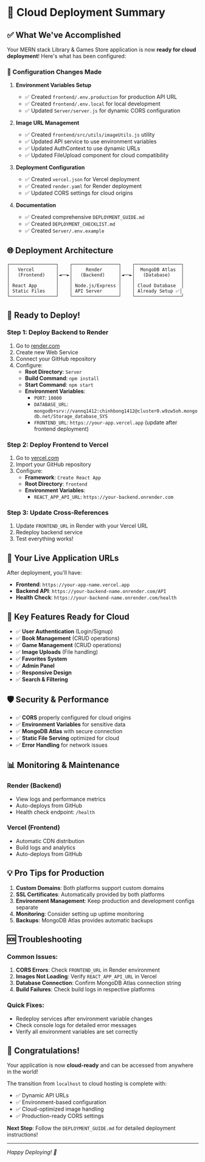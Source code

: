# 🚀 Cloud Deployment Summary

## ✅ What We've Accomplished

Your MERN stack Library & Games Store application is now **ready for cloud deployment**! Here's what has been configured:

### 🔧 Configuration Changes Made

1. **Environment Variables Setup**
   - ✅ Created `frontend/.env.production` for production API URL
   - ✅ Created `frontend/.env.local` for local development
   - ✅ Updated `Server/server.js` for dynamic CORS configuration

2. **Image URL Management**
   - ✅ Created `frontend/src/utils/imageUtils.js` utility
   - ✅ Updated API service to use environment variables
   - ✅ Updated AuthContext to use dynamic URLs
   - ✅ Updated FileUpload component for cloud compatibility

3. **Deployment Configuration**
   - ✅ Created `vercel.json` for Vercel deployment
   - ✅ Created `render.yaml` for Render deployment
   - ✅ Updated CORS settings for cloud origins

4. **Documentation**
   - ✅ Created comprehensive `DEPLOYMENT_GUIDE.md`
   - ✅ Created `DEPLOYMENT_CHECKLIST.md`
   - ✅ Created `Server/.env.example`

## 🌐 Deployment Architecture

```
┌─────────────────┐    ┌─────────────────┐    ┌─────────────────┐
│   Vercel        │    │     Render      │    │  MongoDB Atlas  │
│   (Frontend)    │◄──►│   (Backend)     │◄──►│   (Database)    │
│                 │    │                 │    │                 │
│ React App       │    │ Node.js/Express │    │ Cloud Database  │
│ Static Files    │    │ API Server      │    │ Already Setup ✅│
└─────────────────┘    └─────────────────┘    └─────────────────┘
```

## 🚀 Ready to Deploy!

### Step 1: Deploy Backend to Render
1. Go to [render.com](https://render.com)
2. Create new Web Service
3. Connect your GitHub repository
4. Configure:
   - **Root Directory**: `Server`
   - **Build Command**: `npm install`
   - **Start Command**: `npm start`
   - **Environment Variables**:
     - `PORT`: `10000`
     - `DATABASE_URL`: `mongodb+srv://vannq1412:chinhbong1412@cluster0.w9zw5oh.mongodb.net/Storage_database_SYS`
     - `FRONTEND_URL`: `https://your-app.vercel.app` (update after frontend deployment)

### Step 2: Deploy Frontend to Vercel
1. Go to [vercel.com](https://vercel.com)
2. Import your GitHub repository
3. Configure:
   - **Framework**: `Create React App`
   - **Root Directory**: `frontend`
   - **Environment Variables**:
     - `REACT_APP_API_URL`: `https://your-backend.onrender.com`

### Step 3: Update Cross-References
1. Update `FRONTEND_URL` in Render with your Vercel URL
2. Redeploy backend service
3. Test everything works!

## 🔗 Your Live Application URLs

After deployment, you'll have:
- **Frontend**: `https://your-app-name.vercel.app`
- **Backend API**: `https://your-backend-name.onrender.com/API`
- **Health Check**: `https://your-backend-name.onrender.com/health`

## 🎯 Key Features Ready for Cloud

- ✅ **User Authentication** (Login/Signup)
- ✅ **Book Management** (CRUD operations)
- ✅ **Game Management** (CRUD operations)
- ✅ **Image Uploads** (File handling)
- ✅ **Favorites System**
- ✅ **Admin Panel**
- ✅ **Responsive Design**
- ✅ **Search & Filtering**

## 🛡️ Security & Performance

- ✅ **CORS** properly configured for cloud origins
- ✅ **Environment Variables** for sensitive data
- ✅ **MongoDB Atlas** with secure connection
- ✅ **Static File Serving** optimized for cloud
- ✅ **Error Handling** for network issues

## 📊 Monitoring & Maintenance

### Render (Backend)
- View logs and performance metrics
- Auto-deploys from GitHub
- Health check endpoint: `/health`

### Vercel (Frontend)
- Automatic CDN distribution
- Build logs and analytics
- Auto-deploys from GitHub

## 💡 Pro Tips for Production

1. **Custom Domains**: Both platforms support custom domains
2. **SSL Certificates**: Automatically provided by both platforms
3. **Environment Management**: Keep production and development configs separate
4. **Monitoring**: Consider setting up uptime monitoring
5. **Backups**: MongoDB Atlas provides automatic backups

## 🆘 Troubleshooting

### Common Issues:
1. **CORS Errors**: Check `FRONTEND_URL` in Render environment
2. **Images Not Loading**: Verify `REACT_APP_API_URL` in Vercel
3. **Database Connection**: Confirm MongoDB Atlas connection string
4. **Build Failures**: Check build logs in respective platforms

### Quick Fixes:
- Redeploy services after environment variable changes
- Check console logs for detailed error messages
- Verify all environment variables are set correctly

## 🎉 Congratulations!

Your application is now **cloud-ready** and can be accessed from anywhere in the world! 

The transition from `localhost` to cloud hosting is complete with:
- ✅ Dynamic API URLs
- ✅ Environment-based configuration
- ✅ Cloud-optimized image handling
- ✅ Production-ready CORS settings

**Next Step**: Follow the `DEPLOYMENT_GUIDE.md` for detailed deployment instructions!

---

*Happy Deploying! 🚀*